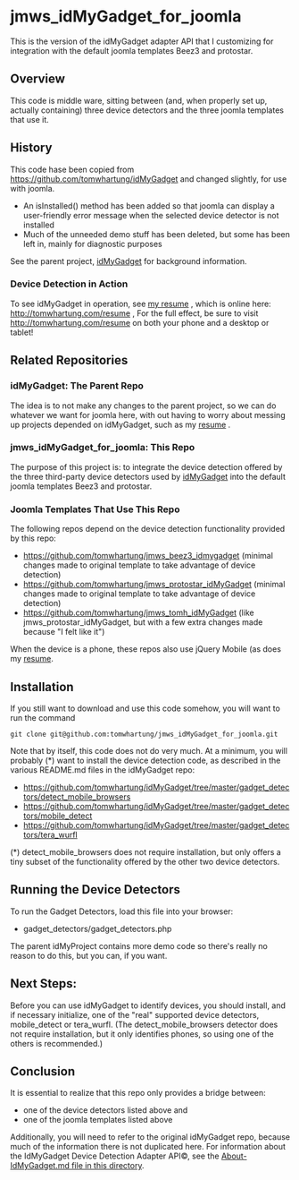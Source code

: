 
# jmws_idMyGadget_for_joomla
This is the version of the idMyGadget adapter API that I customizing for integration with the default joomla templates Beez3 and protostar.

## Overview

This code is middle ware, sitting between (and, when properly set up, actually containing) three device detectors and the three joomla templates that use it.

## History
This code hase been copied from https://github.com/tomwhartung/idMyGadget and changed slightly, for use with joomla.

* An isInstalled() method has been added so that joomla can display a user-friendly error message when the selected device detector is not installed
* Much of the unneeded demo stuff has been deleted, but some has been left in, mainly for diagnostic purposes

See the parent project, [idMyGadget](https://github.com/tomwhartung/idMyGadget) for background information.

### Device Detection in Action
To see idMyGadget in operation, see [my resume](https://github.com/tomwhartung/resume) , which is online here: http://tomwhartung.com/resume ,
For the full effect, be sure to visit http://tomwhartung.com/resume on both your phone and a desktop or tablet!

## Related Repositories

### idMyGadget: The Parent Repo
The idea is to not make any changes to the parent project, so we can do whatever we want for joomla here, with out having to worry about messing up projects depended on idMyGadget, such as my [resume](https://github.com/tomwhartung/resume) .

### jmws_idMyGadget_for_joomla: This Repo
The purpose of this project is: to integrate the device detection offered by the three third-party device detectors used by [idMyGadget](https://github.com/tomwhartung/idMyGadget) into the default joomla templates Beez3 and protostar.  

### Joomla Templates That Use This Repo

The following repos depend on the device detection functionality provided by this repo:

* https://github.com/tomwhartung/jmws_beez3_idmygadget (minimal changes made to original template to take advantage of device detection)
* https://github.com/tomwhartung/jmws_protostar_idMyGadget (minimal changes made to original template to take advantage of device detection)
* https://github.com/tomwhartung/jmws_tomh_idMyGadget (like jmws_protostar_idMyGadget, but with a few extra changes made because "I felt like it")

When the device is a phone, these repos also use jQuery Mobile (as does my [resume](https://github.com/tomwhartung/resume).

## Installation
If you still want to download and use this code somehow, you will want to run the command 

```
git clone git@github.com:tomwhartung/jmws_idMyGadget_for_joomla.git
```

Note that by itself, this code does not do very much.  At a minimum, you will probably (*) want to install the device detection code, as described in the various README.md files in the idMyGadget repo:

* https://github.com/tomwhartung/idMyGadget/tree/master/gadget_detectors/detect_mobile_browsers
* https://github.com/tomwhartung/idMyGadget/tree/master/gadget_detectors/mobile_detect
* https://github.com/tomwhartung/idMyGadget/tree/master/gadget_detectors/tera_wurfl
 
(*) detect_mobile_browsers does not require installation, but only offers a tiny subset of the functionality offered by the other two device detectors.

## Running the Device Detectors
To run the Gadget Detectors, load this file into your browser:
* gadget_detectors/gadget_detectors.php

The parent idMyProject contains more demo code so there's really no reason to do this, but you can, if you want.

## Next Steps:

Before you can use idMyGadget to identify devices, you should install, and if necessary initialize, one of the "real" supported device detectors, mobile_detect or tera_wurfl.  (The detect_mobile_browsers detector does not require installation, but it only identifies phones, so using one of the others is recommended.)

## Conclusion

It is essential to realize that this repo only provides a bridge between:

* one of the device detectors listed above and
* one of the joomla templates listed above

Additionally, you will need to refer to the original idMyGadget repo, because much of the information there is not duplicated here.  For information about the IdMyGadget Device Detection Adapter API&copy;, see the [About-IdMyGadget.md file in this directory](https://github.com/tomwhartung/jmws_idMyGadget_for_joomla/blob/master/ABOUT-IdMyGadget.md).

